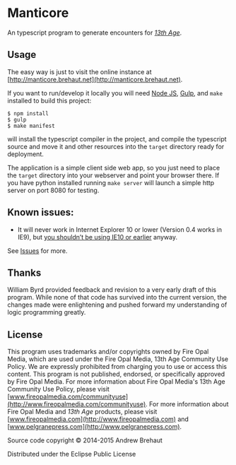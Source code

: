 # Manticore

An typescript program to generate encounters for [*13th Age*](http://13thage.com/). 

## Usage

The easy way is just to visit the online instance at [http://manticore.brehaut.net](http://manticore.brehaut.net).
	
If you want to run/develop it locally you will need [Node JS](https://nodejs.org/), [Gulp](http://gulpjs.com), and `make` installed to build this project:

    $ npm install
    $ gulp
    $ make manifest

will install the typescript compiler in the project, and compile the typescript source and move it and other resources into the `target` directory ready for deployment. 

The application is a simple client side web app, so you just need to place the `target` directory into your webserver and point your browser there. If you have python installed running `make server` will launch a simple http server on port 8080 for testing.

##  Known issues:

 * It will never work in Internet Explorer 10 or lower (Version 0.4 works in IE9), but [you shouldn’t be using IE10 or earlier](https://www.microsoft.com/en-us/WindowsForBusiness/End-of-IE-support) anyway.

See [Issues](https://github.com/brehaut/manticore/issues) for more. 

## Thanks

William Byrd provided feedback and revision to a very early draft of this program. While none of that code has survived into the current version, the changes made were enlightening and pushed forward my understanding of logic programming greatly.

## License

This program uses trademarks and/or copyrights owned by Fire Opal Media, which are used under the Fire Opal Media, 13th Age Community Use Policy. We are expressly prohibited from charging you to use or access this content. This program is not published, endorsed, or specifically approved by Fire Opal Media. For more information about Fire Opal Media's 13th Age Community Use Policy, please visit [www.fireopalmedia.com/communityuse](http://www.fireopalmedia.com/communityuse). For more information about Fire Opal Media and *13th Age* products, please visit [www.fireopalmedia.com](http://www.fireopalmedia.com) and [www.pelgranepress.com](http://www.pelgranepress.com).

Source code copyright © 2014-2015 Andrew Brehaut

Distributed under the Eclipse Public License
